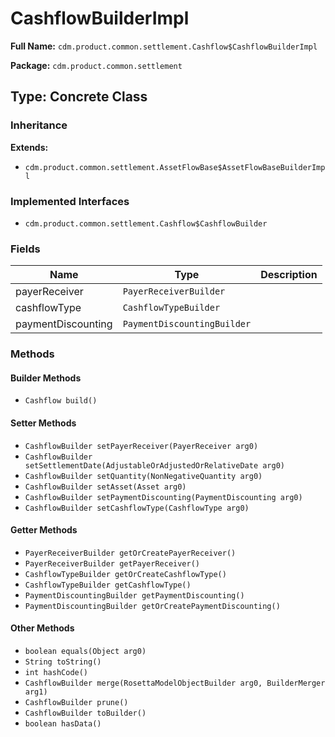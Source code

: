 # CashflowBuilderImpl

**Full Name:** `cdm.product.common.settlement.Cashflow$CashflowBuilderImpl`

**Package:** `cdm.product.common.settlement`

## Type: Concrete Class

### Inheritance

**Extends:**
- `cdm.product.common.settlement.AssetFlowBase$AssetFlowBaseBuilderImpl`

### Implemented Interfaces

- `cdm.product.common.settlement.Cashflow$CashflowBuilder`

### Fields

| Name | Type | Description |
|------|------|-------------|
| payerReceiver | `PayerReceiverBuilder` |  |
| cashflowType | `CashflowTypeBuilder` |  |
| paymentDiscounting | `PaymentDiscountingBuilder` |  |

### Methods

#### Builder Methods

- `Cashflow build()`

#### Setter Methods

- `CashflowBuilder setPayerReceiver(PayerReceiver arg0)`
- `CashflowBuilder setSettlementDate(AdjustableOrAdjustedOrRelativeDate arg0)`
- `CashflowBuilder setQuantity(NonNegativeQuantity arg0)`
- `CashflowBuilder setAsset(Asset arg0)`
- `CashflowBuilder setPaymentDiscounting(PaymentDiscounting arg0)`
- `CashflowBuilder setCashflowType(CashflowType arg0)`

#### Getter Methods

- `PayerReceiverBuilder getOrCreatePayerReceiver()`
- `PayerReceiverBuilder getPayerReceiver()`
- `CashflowTypeBuilder getOrCreateCashflowType()`
- `CashflowTypeBuilder getCashflowType()`
- `PaymentDiscountingBuilder getPaymentDiscounting()`
- `PaymentDiscountingBuilder getOrCreatePaymentDiscounting()`

#### Other Methods

- `boolean equals(Object arg0)`
- `String toString()`
- `int hashCode()`
- `CashflowBuilder merge(RosettaModelObjectBuilder arg0, BuilderMerger arg1)`
- `CashflowBuilder prune()`
- `CashflowBuilder toBuilder()`
- `boolean hasData()`

